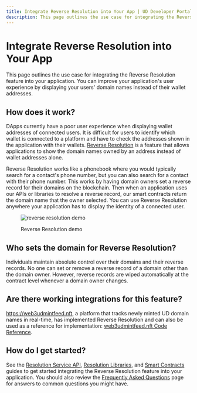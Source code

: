 ```yaml
---
title: Integrate Reverse Resolution into Your App | UD Developer Portal
description: This page outlines the use case for integrating the Reverse Resolution feature into your application.
---
```


# Integrate Reverse Resolution into Your App

This page outlines the use case for integrating the Reverse Resolution feature into your application. You can improve your application's user experience by displaying your users' domain names instead of their wallet addresses.

## How does it work?

DApps currently have a poor user experience when displaying wallet addresses of connected users. It is difficult for users to identify which wallet is connected to a platform and have to check the addresses shown in the application with their wallets. [Reverse Resolution](/reverse-resolution/index.md) is a feature that allows applications to show the domain names owned by an address instead of wallet addresses alone.

Reverse Resolution works like a phonebook where you would typically search for a contact's phone number, but you can also search for a contact with their phone number. This works by having domain owners set a reverse record for their domains on the blockchain. Then when an application uses our APIs or libraries to resolve a reverse record, our smart contracts return the domain name that the owner selected. You can use Reverse Resolution anywhere your application has to display the identity of a connected user.

<figure>

![reverse resolution demo](/images/reverse-resolution-illustration.jpeg "#width=80%;")

<figcaption>Reverse Resolution demo</figcaption>
</figure>

## Who sets the domain for Reverse Resolution?

Individuals maintain absolute control over their domains and their reverse records. No one can set or remove a reverse record of a domain other than the domain owner. However, reverse records are wiped automatically at the contract level whenever a domain owner changes.

## Are there working integrations for this feature?

<https://web3udmintfeed.nft>, a platform that tracks newly minted UD domain names in real-time, has implemented Reverse Resolution and can also be used as a reference for implementation: [web3udmintfeed.nft Code Reference](https://github.com/Noxturnix/web3udmintfeed.nft).

## How do I get started?

See the [Resolution Service API](/developer-toolkit/resolution-integration-methods/resolution-service/endpoints/get-reverse-record-for-address.md), [Resolution Libraries](/reverse-resolution/integration-guides/resolution-libraries.md), and [Smart Contracts](/reverse-resolution/integration-guides/smart-contracts.md) guides to get started integrating the Reverse Resolution feature into your application. You should also review the [Frequently Asked Questions](/reverse-resolution/reverse-resolution-faq.md) page for answers to common questions you might have.
